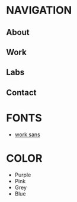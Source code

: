 # NAVIGATION
## About
## Work
## Labs
## Contact
# FONTS
- [work sans](https://fonts.google.com/specimen/Work+Sans)
# COLOR
- Purple
- Pink
- Grey
- Blue
